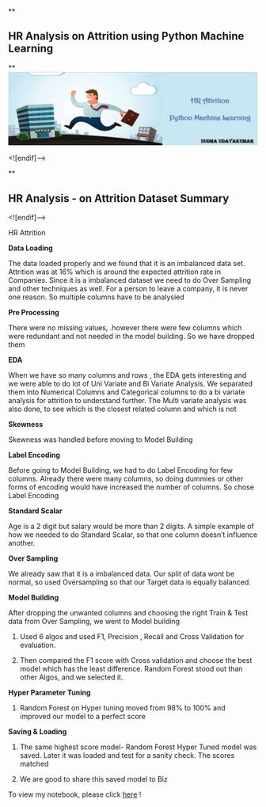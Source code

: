 **

## HR Analysis on Attrition  using Python Machine Learning

**
![enter image description here](https://github.com/SudhaUdayakumar/Machine-Learning-Projects/blob/main/HRAnalysis_Attrition/HR%20Attrition.jpeg?raw=true)

<![endif]-->

**

## HR Analysis - on Attrition Dataset Summary

<![endif]-->

HR Attrition

**Data Loading**

The data loaded properly and we found that it is an imbalanced data set. Attrition was at 16% which is around the expected attrition rate in Companies. Since it is a imbalanced dataset we need to do Over Sampling and other techniques as well. For a person to leave a company, it is never one reason. So multiple columns have to be analysied

**Pre Processing**

There were no missing values, .however there were few columns which were redundant and not needed in the model building. So we have dropped them

**EDA**

When we have so many columns and rows , the EDA gets interesting and we were able to do lot of Uni Variate and Bi Variate Analysis. We separated them into Numerical Columns and Categorical columns to do a bi variate analysis for attrition to understand further. The Multi variate analysis was also done, to see which is the closest related column and which is not

**Skewness**

Skewness was handled before moving to Model Building

**Label Encoding**

Before going to Model Building, we had to do Label Encoding for few columns. Already there were many columns, so doing dummies or other forms of encoding would have increased the number of columns. So chose Label Encoding

**Standard Scalar**

Age is a 2 digit but salary would be more than 2 digits. A simple example of how we needed to do Standard Scalar, so that one column doesn’t influence another.

**Over Sampling**

We already saw that it is a imbalanced data. Our split of data wont be normal, so used Oversampling so that our Target data is equally balanced.

**Model Building**

After dropping the unwanted columns and choosing the right Train & Test data from Over Sampling, we went to Model building

1.  Used 6 algos and used F1, Precision , Recall and Cross Validation for evaluation.

2.  Then compared the F1 score with Cross validation and choose the best model which has the least difference. Random Forest stood out than other Algos, and we selected it.

**Hyper Parameter Tuning**

1.  Random Forest on Hyper tuning moved from 98% to 100% and improved our model to a perfect score

**Saving & Loading**

1.  The same highest score model- Random Forest Hyper Tuned model was saved. Later it was loaded and test for a sanity check. The scores matched

2.  We are good to share this saved model to Biz

To view my notebook, please click [here](https://github.com/SudhaUdayakumar/Machine-Learning-Projects/blob/main/HRAnalysis_Attrition/HR%20Analytics-%20Attrition.ipynb) !
